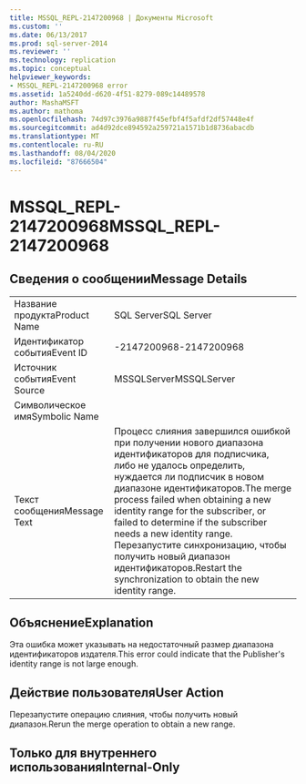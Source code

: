 ```yaml
---
title: MSSQL_REPL-2147200968 | Документы Microsoft
ms.custom: ''
ms.date: 06/13/2017
ms.prod: sql-server-2014
ms.reviewer: ''
ms.technology: replication
ms.topic: conceptual
helpviewer_keywords:
- MSSQL_REPL-2147200968 error
ms.assetid: 1a5240dd-d620-4f51-8279-089c14489578
author: MashaMSFT
ms.author: mathoma
ms.openlocfilehash: 74d97c3976a9887f45efbf4f5afdf2df57448e4f
ms.sourcegitcommit: ad4d92dce894592a259721a1571b1d8736abacdb
ms.translationtype: MT
ms.contentlocale: ru-RU
ms.lasthandoff: 08/04/2020
ms.locfileid: "87666504"
---
```

# <a name="mssql_repl-2147200968"></a><span data-ttu-id="a96ec-102">MSSQL_REPL-2147200968</span><span class="sxs-lookup"><span data-stu-id="a96ec-102">MSSQL_REPL-2147200968</span></span>
    
## <a name="message-details"></a><span data-ttu-id="a96ec-103">Сведения о сообщении</span><span class="sxs-lookup"><span data-stu-id="a96ec-103">Message Details</span></span>  
  
|||  
|-|-|  
|<span data-ttu-id="a96ec-104">Название продукта</span><span class="sxs-lookup"><span data-stu-id="a96ec-104">Product Name</span></span>|<span data-ttu-id="a96ec-105">SQL Server</span><span class="sxs-lookup"><span data-stu-id="a96ec-105">SQL Server</span></span>|  
|<span data-ttu-id="a96ec-106">Идентификатор события</span><span class="sxs-lookup"><span data-stu-id="a96ec-106">Event ID</span></span>|<span data-ttu-id="a96ec-107">-2147200968</span><span class="sxs-lookup"><span data-stu-id="a96ec-107">-2147200968</span></span>|  
|<span data-ttu-id="a96ec-108">Источник события</span><span class="sxs-lookup"><span data-stu-id="a96ec-108">Event Source</span></span>|<span data-ttu-id="a96ec-109">MSSQLServer</span><span class="sxs-lookup"><span data-stu-id="a96ec-109">MSSQLServer</span></span>|  
|<span data-ttu-id="a96ec-110">Символическое имя</span><span class="sxs-lookup"><span data-stu-id="a96ec-110">Symbolic Name</span></span>||  
|<span data-ttu-id="a96ec-111">Текст сообщения</span><span class="sxs-lookup"><span data-stu-id="a96ec-111">Message Text</span></span>|<span data-ttu-id="a96ec-112">Процесс слияния завершился ошибкой при получении нового диапазона идентификаторов для подписчика, либо не удалось определить, нуждается ли подписчик в новом диапазоне идентификаторов.</span><span class="sxs-lookup"><span data-stu-id="a96ec-112">The merge process failed when obtaining a new identity range for the subscriber, or failed to determine if the subscriber needs a new identity range.</span></span> <span data-ttu-id="a96ec-113">Перезапустите синхронизацию, чтобы получить новый диапазон идентификаторов.</span><span class="sxs-lookup"><span data-stu-id="a96ec-113">Restart the synchronization to obtain the new identity range.</span></span>|  
  
## <a name="explanation"></a><span data-ttu-id="a96ec-114">Объяснение</span><span class="sxs-lookup"><span data-stu-id="a96ec-114">Explanation</span></span>  
 <span data-ttu-id="a96ec-115">Эта ошибка может указывать на недостаточный размер диапазона идентификаторов издателя.</span><span class="sxs-lookup"><span data-stu-id="a96ec-115">This error could indicate that the Publisher's identity range is not large enough.</span></span>  
  
## <a name="user-action"></a><span data-ttu-id="a96ec-116">Действие пользователя</span><span class="sxs-lookup"><span data-stu-id="a96ec-116">User Action</span></span>  
 <span data-ttu-id="a96ec-117">Перезапустите операцию слияния, чтобы получить новый диапазон.</span><span class="sxs-lookup"><span data-stu-id="a96ec-117">Rerun the merge operation to obtain a new range.</span></span>  
  
## <a name="internal-only"></a><span data-ttu-id="a96ec-118">Только для внутреннего использования</span><span class="sxs-lookup"><span data-stu-id="a96ec-118">Internal-Only</span></span>  
  
